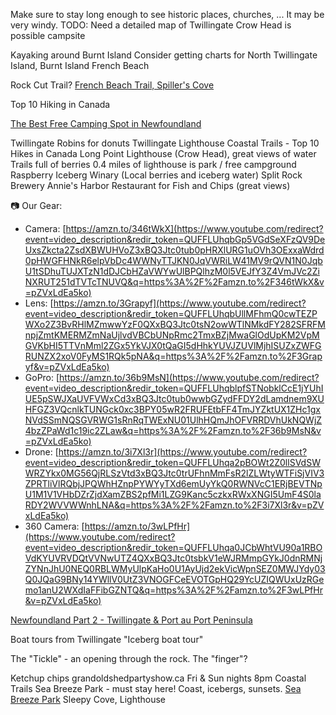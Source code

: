 Make sure to stay long enough to see historic places, churches, ...
It may be very windy.
TODO: Need a detailed map of Twillingate
Crow Head is possible campsite

Kayaking around Burnt Island
Consider getting charts for North Twillingate Island, Burnt Island French Beach 

Rock Cut Trail?
[French Beach Trail, Spiller's Cove](https://www.youtube.com/watch?v=WSnP2Bm5Lmo)

Top 10 Hiking in Canada

[The Best Free Camping Spot in Newfoundland](https://www.youtube.com/watch?v=pZVxLdEa5ko)

Twillingate
Robins for donuts
Twillingate Lighthouse Coastal Trails - Top 10 Hikes in Canada
Long Point Lighthouse (Crow Head), great views of water
Trails full of berries
0.4 miles of lighthouse is park / free campground
Raspberry Iceberg Winary (Local berries and iceberg water)
Split Rock Brewery
Annie's Harbor Restaurant for Fish and Chips (great views)

  
📷 Our Gear:

- Camera: [https://amzn.to/346tWkX](https://www.youtube.com/redirect?event=video_description&redir_token=QUFFLUhqbGp5VGdSeXFzQV9DeUxsZkcta2ZsdXBWUHVoZ3xBQ3Jtc0tub0pHRXlURG1uOVh3OExxaWdrd0pHWGFHNkR6elpVbDc4WWNyTTJKN0JqVWRiLW41MV9rQVN1N0JqbU1tSDhuTUJXTzN1dDJCbHZaVWYwUlBPQlhzM0l5VEJfY3Z4VmJVc2ZiNXRUT251dTVTcTNUVQ&q=https%3A%2F%2Famzn.to%2F346tWkX&v=pZVxLdEa5ko)
- Lens: [https://amzn.to/3Grapyf](https://www.youtube.com/redirect?event=video_description&redir_token=QUFFLUhqbUllMFhmQ0cwTEZPWXo2Z3BvRHlMZmwwYzF0QXxBQ3Jtc0tsN2owWTlNMkdFY282SFRFMnpjZmtKMERMZmNaUjlvdVBCbUNpRmc2TmxBZjMwaGlOdUpKM2VpMGVKbHI5TTVnMml2ZGx5YkVJX0tQaGI5dHhkYUVJZUVlMjhISUZxZWFGRUNZX2xoV0FyMS1RQk5pNA&q=https%3A%2F%2Famzn.to%2F3Grapyf&v=pZVxLdEa5ko)
- GoPro: [https://amzn.to/36b9MsN](https://www.youtube.com/redirect?event=video_description&redir_token=QUFFLUhqblpfSTNobklCcE1jYUhIUE5pSWJXaUVFVWxCd3xBQ3Jtc0tub0wwbGZydFFDY2dLamdnem9XUHFGZ3VQcnlkTUNGck0xc3BPY05wR2FRUFEtbFF4TmJYZktUX1ZHc1gxNVdSSmNQSGVRWG1sRnRqTWExNU01UlhHQmJhOFVRRDVhUkNQWjZ4bzZPaWd1c19ic2ZLaw&q=https%3A%2F%2Famzn.to%2F36b9MsN&v=pZVxLdEa5ko)
- Drone: [https://amzn.to/3i7Xl3r](https://www.youtube.com/redirect?event=video_description&redir_token=QUFFLUhqa2pBOWt2Z0llSVdSWWRZYkx0MG56QjRLSzVtd3xBQ3Jtc0trUFhnMmFsR2lZLWtyWTFiSjVIV3ZPRTliVlRQbjJPQWhHZnpPYWYyTXd6emUyYkQ0RWNVcC1ERjBEVTNpU1M1V1VHbDZrZjdXamZBS2pfMi1LZG9Kanc5czkxRWxXNGI5UmF4S0laRDY2WVVWWnhLNA&q=https%3A%2F%2Famzn.to%2F3i7Xl3r&v=pZVxLdEa5ko)
- 360 Camera: [https://amzn.to/3wLPfHr](https://www.youtube.com/redirect?event=video_description&redir_token=QUFFLUhqa0JCbWhtVU90a1RBOVdKYUVRVDQtVVNwUTZ4QXxBQ3Jtc0tsbkV1eWJRMmpGYkJ0dnRMNjZYNnJhU0NEQ0RBLWMyUlpKaHo0U1AyUjd2ekVicWpnSEZ0MWJYdy03Q0JQaG9BNy14YWllV0UtZ3VNOGFCeEVOTGpHQ29YcUZIQWUxUzRGemo1anU2WXdIaFFibGZNTQ&q=https%3A%2F%2Famzn.to%2F3wLPfHr&v=pZVxLdEa5ko)

[Newfoundland Part 2 - Twillingate & Port au Port Peninsula](https://www.youtube.com/watch?v=v1jXphFlSGY)

Boat tours from Twillingate "Iceberg boat tour"

The "Tickle" - an opening through the rock.
The "finger"?

Ketchup chips
grandoldshedpartyshow.ca Fri & Sun nights 8pm
Coastal Trails
Sea Breeze Park - must stay here! Coast, icebergs, sunsets.
[Sea Breeze Park](https://youtu.be/v1jXphFlSGY?t=802)
Sleepy Cove, Lighthouse